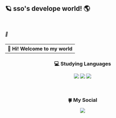 🪐 sso's develope world! 🌎
---
<br>
<table>
        <tr>
          <p align="right"><h5>💬</h5><th>🐬 Hi! Welcome to my world</th>
        </tr>
</table>
  
<h3><p align="center">💻 Studying Languages</p></h3>
<div align="center">
  <img src="https://img.shields.io/badge/java-007396?style=for-the-badge&logo=java&logoColor=white">
  <img src="https://img.shields.io/badge/c-A8B9CC?style=for-the-badge&logo=https://simpleicons.org/icons/c.svg&logoColor=white">
  <img src="https://img.shields.io/badge/html5-E34F26?style=for-the-badge&logo=html5&logoColor=white">
  </div>
  
  <br>
  <br>
  
  <h3><p align="center">🍀 My Social
  <div align="center">
    <a href="https://www.instagram.com/ehfrhfosso"><img src="https://img.shields.io/badge/Instagram-%23E4405F.svg?style=for-the-badge&logo=Instagram&logoColor=white&link=https://www.instagram.com/ehfrhfosso"/></a>
    </div>


  
  
<!--
**phinsso/phinsso** is a ✨ _special_ ✨ repository because its `README.md` (this file) appears on your GitHub profile.

Here are some ideas to get you started:

- 🔭 I’m currently working on ...
- 🌱 I’m currently learning ...
- 👯 I’m looking to collaborate on ...
- 🤔 I’m looking for help with ...
- 💬 Ask me about ...
- 📫 How to reach me: ...
- 😄 Pronouns: ...
- ⚡ Fun fact: ...
-->
